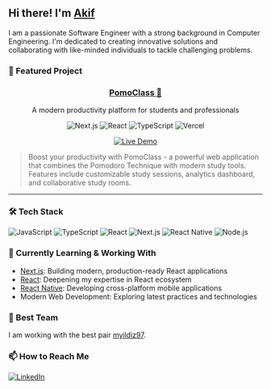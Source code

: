 ## Hi there! I'm [A](https://github.com/yusuftekinx)[k](https://github.com/myildiz97)[i](https://github.com/eneskarahancer)[f](https://github.com/osmanaygun)

I am a passionate Software Engineer with a strong background in Computer Engineering. I'm dedicated to creating innovative solutions and collaborating with like-minded individuals to tackle challenging problems.


### 🚀 Featured Project

<div align="center">
  <h3><a href="https://pomoclass.com" target="_blank" rel="noopener noreferrer">PomoClass 🍅</a></h3>
  <p>A modern productivity platform for students and professionals</p>
  
  ![Next.js](https://img.shields.io/badge/-Next.js-000000?style=flat-square&logo=next.js&logoColor=white)
  ![React](https://img.shields.io/badge/-React-61DAFB?style=flat-square&logo=react&logoColor=black)
  ![TypeScript](https://img.shields.io/badge/-TypeScript-007ACC?style=flat-square&logo=typescript&logoColor=white)
  ![Vercel](https://img.shields.io/badge/-Vercel-000000?style=flat-square&logo=vercel&logoColor=white)
  
  <a href="https://pomoclass.com" target="_blank" rel="noopener noreferrer">
    <img src="https://img.shields.io/badge/-Live%20Demo-FF4081?style=for-the-badge&logo=vercel&logoColor=white" alt="Live Demo" />
  </a>
</div>

> Boost your productivity with PomoClass - a powerful web application that combines the Pomodoro Technique with modern study tools. Features include customizable study sessions, analytics dashboard, and collaborative study rooms.

---
### 🛠️ Tech Stack

![JavaScript](https://img.shields.io/badge/-JavaScript-F7DF1E?style=flat-square&logo=javascript&logoColor=black)
![TypeScript](https://img.shields.io/badge/-TypeScript-007ACC?style=flat-square&logo=typescript&logoColor=white)
![React](https://img.shields.io/badge/-React-61DAFB?style=flat-square&logo=react&logoColor=black)
![Next.js](https://img.shields.io/badge/-Next.js-000000?style=flat-square&logo=next.js&logoColor=white)
![React Native](https://img.shields.io/badge/-React_Native-61DAFB?style=flat-square&logo=react&logoColor=black)
![Node.js](https://img.shields.io/badge/-Node.js-339933?style=flat-square&logo=node.js&logoColor=white)

### 🔭 Currently Learning & Working With

- [Next.js](https://nextjs.org/): Building modern, production-ready React applications
- [React](https://react.dev/): Deepening my expertise in React ecosystem
- [React Native](https://reactnative.dev/): Developing cross-platform mobile applications
- Modern Web Development: Exploring latest practices and technologies

### 👯 Best Team

I am working with the best pair [myildiz97](https://github.com/myildiz97).

### 📫 How to Reach Me

[![LinkedIn](https://img.shields.io/badge/-LinkedIn-0077B5?style=flat-square&logo=linkedin&logoColor=white)](https://www.linkedin.com/in/mirac-akif-mertturk/)
